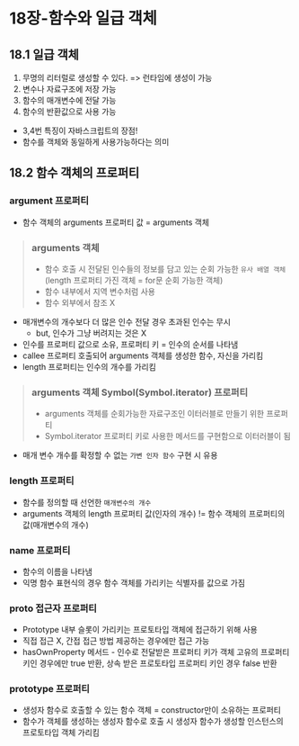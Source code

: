 # 18장-함수와 일급 객체
## 18.1 일급 객체
1. 무명의 리터럴로 생성할 수 있다. => 런타임에 생성이 가능
2. 변수나 자료구조에 저장 가능
3. 함수의 매개변수에 전달 가능
4. 함수의 반환값으로 사용 가능
- 3,4번 특징이 자바스크립트의 장점!
- 함수를 객체와 동일하게 사용가능하다는 의미

## 18.2 함수 객체의 프로퍼티
### argument 프로퍼티
- 함수 객체의 arguments 프로퍼티 값 = arguments 객체
> ### arguments 객체
> - 함수 호출 시 전달된 인수들의 정보를 담고 있는 순회 가능한 `유사 배열 객체`(length 프로퍼티 가진 객체 = for문 순회 가능한 객체)
> - 함수 내부에서 지역 변수처럼 사용
> - 함수 외부에서 참조 X
- 매개변수의 개수보다 더 많은 인수 전달 경우 초과된 인수는 무시
    - but, 인수가 그냥 버려지는 것은 X
- 인수를 프로퍼티 값으로 소유, 프로퍼티 키 = 인수의 순서를 나타냄
- callee 프로퍼티 호출되어 arguments 객체를 생성한 함수, 자신을 가리킴
- length 프로퍼티는 인수의 개수를 가리킴
> ### arguments 객체 Symbol(Symbol.iterator) 프로퍼티
> - arguments 객체를 순회가능한 자료구조인 이터러블로 만들기 위한 프로퍼티
> - Symbol.iterator 프로퍼티 키로 사용한 메서드를 구현함으로 이터러블이 됨
- 매개 변수 개수를 확정할 수 없는 `가변 인자 함수` 구현 시 유용
### length 프로퍼티
- 함수를 정의할 때 선언한 `매개변수의 개수`
- arguments 객체의 length 프로퍼티 값(인자의 개수) != 함수 객체의 프로퍼티의 값(매개변수의 개수)

### name 프로퍼티
- 함수의 이름을 나타냄
- 익명 함수 표현식의 경우 함수 객체를 가리키는 식별자를 값으로 가짐

### __proto__ 접근자 프로퍼티
- Prototype 내부 슬롯이 가리키는 프로토타입 객체에 접근하기 위해 사용
- 직접 접근 X, 간접 접근 방법 제공하는 경우에만 접근 가능
- hasOwnProperty 메서드 - 인수로 전달받은 프로퍼티 키가 객체 고유의 프로퍼티 키인 경우에만 true 반환, 상속 받은 프로토타입 프로퍼티 키인 경우 false 반환

### prototype 프로퍼티
- 생성자 함수로 호출할 수 있는 함수 객체 = constructor만이 소유하는 프로퍼티
- 함수가 객체를 생성하는 생성자 함수로 호출 시 생성자 함수가 생성할 인스턴스의 프로토타입 객체 가리킴